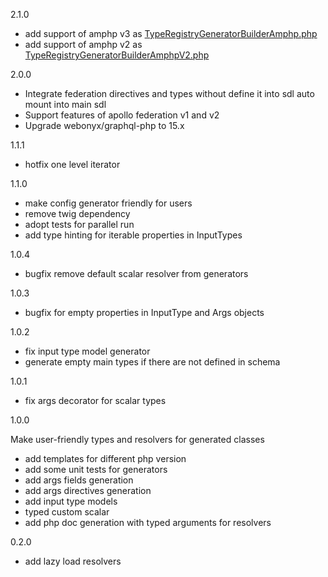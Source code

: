 2.1.0

- add support of amphp v3 as [TypeRegistryGeneratorBuilderAmphp.php](src/Builder/Foundation/Psr/Container/TypeRegistryGeneratorBuilderAmphp.php)
- add support of amphp v2 as [TypeRegistryGeneratorBuilderAmphpV2.php](src/Builder/Foundation/Psr/Container/TypeRegistryGeneratorBuilderAmphpV2.php)

2.0.0

- Integrate federation directives and types without define it into sdl auto mount into main sdl
- Support features of apollo federation v1 and v2
- Upgrade webonyx/graphql-php to 15.x

1.1.1

- hotfix one level iterator

1.1.0

- make config generator friendly for users
- remove twig dependency
- adopt tests for parallel run
- add type hinting for iterable properties in InputTypes

1.0.4

- bugfix remove default scalar resolver from generators

1.0.3

- bugfix for empty properties in InputType and Args objects

1.0.2

- fix input type model generator
- generate empty main types if there are not defined in schema

1.0.1

- fix args decorator for scalar types

1.0.0 

Make user-friendly types and resolvers for generated classes

- add templates for different php version
- add some unit tests for generators
- add args fields generation
- add args directives generation
- add input type models
- typed custom scalar
- add php doc generation with typed arguments for resolvers

0.2.0

- add lazy load resolvers